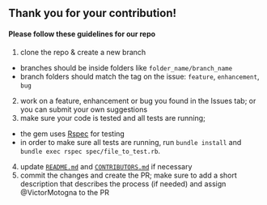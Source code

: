 ## Thank you for your contribution!

#### Please follow these guidelines for our repo

1. clone the repo & create a new branch
  * branches should be inside folders like `folder_name/branch_name`
  * branch folders should match the tag on the issue: `feature`, `enhancement`, `bug`
2. work on a feature, enhancement or bug you found in the Issues tab; or you can submit your own suggestions
3. make sure your code is tested and all tests are running;
  * the gem uses [Rspec](https://rubygems.org/gems/rspec) for testing
  * in order to make sure all tests are running, run `bundle install` and `bundle exec rspec spec/file_to_test.rb`.
4. update [`README.md`](README.md) and [`CONTRIBUTORS.md`](CONTRIBUTORS.md) if necessary
5. commit the changes and create the PR; make sure to add a short description that describes the process (if needed) and assign @VictorMotogna to the PR
